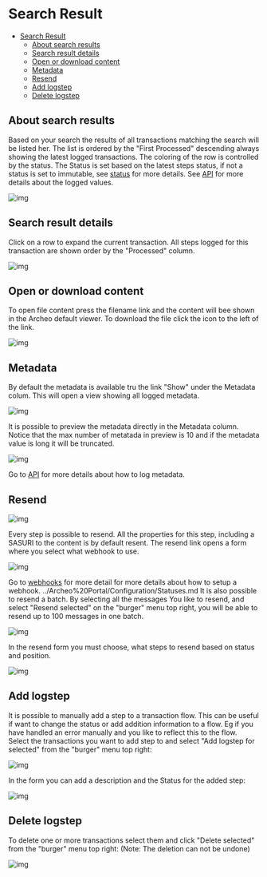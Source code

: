 
# Search Result

- [Search Result](#search-result)
  - [About search results](#about-search-results)
  - [Search result details](#search-result-details)
  - [Open or download content](#open-or-download-content)
  - [Metadata](#metadata)
  - [Resend](#resend)
  - [Add logstep](#add-logstep)
  - [Delete logstep](#delete-logstep)

## About search results

Based on your search the results of all transactions matching the search will be listed her. The list is ordered by the "First Processed" descending always showing the latest logged transactions. The coloring of the row is controlled by the status. The Status is set based on the latest steps status, if not a status is set to immutable, see [status](../Archeo%20Portal/Configuration/Statuses.md) for more details. See [API](../Archeo%20API/Archeo%20Logging%20API.md) for more details about the logged values.

![img](https://archeodocstorage.blob.core.windows.net/images/Search-Result-Main.png)

## Search result details

Click on a row to expand the current transaction. All steps logged for this transaction are shown order by the "Processed" column.

![img](https://archeodocstorage.blob.core.windows.net/images/Search-Result-Details.png)

## Open or download content

To open file content press the filename link and the content will bee shown in the Archeo default viewer. To download the file click the icon to the left of the link.

![img](https://archeodocstorage.blob.core.windows.net/images/Search-Result-Download.png)

## Metadata

By default the metadata is available tru the link "Show" under the Metadata colum. This will open a view showing all logged metadata. 

![img](https://archeodocstorage.blob.core.windows.net/images/Search-Result-Metadata.png)

It is possible to preview the metadata directly in the Metadata column. Notice that the max number of metatada in preview is 10 and if the metadata value is long it will be truncated.

![img](https://archeodocstorage.blob.core.windows.net/images/Search-Result-MetadataPreview.png)

Go to [API](../Archeo%20API/Archeo%20Logging%20API.md) for more details about  how to log metadata.

## Resend

![img](https://archeodocstorage.blob.core.windows.net/images/Search-Result-Resend.png)

Every step is possible to resend. All the properties for this step, including a SASURI to the content is by default resent. The resend link opens a form where you select what webhook to use.

![img](https://archeodocstorage.blob.core.windows.net/images/Search-Result-ResendForm.png)

Go to [webhooks](../Archeo%20Portal/Distibution%20Channels/Webhooks.md) for more detail for more details about how to setup a webhook.
../Archeo%20Portal/Configuration/Statuses.md
It is also possible to resend a batch. By selecting all the messages You like to resend, and select "Resend selected" on the "burger" menu top right, you will be able to resend up to 100 messages in one batch.

![img](https://archeodocstorage.blob.core.windows.net/images/Search-Result-ResendBatch.png)

In the resend form you must choose, what steps to resend based on status and position.

![img](https://archeodocstorage.blob.core.windows.net/images/Search-Result-ResendBatchForm.png)

## Add logstep
It is possible to manually add a step to a transaction flow. This can be useful if want to change the status or add addition information to a flow. Eg if you have handled an error manually and you like to reflect this to the flow. Select the transactions you want to add step to and select "Add logstep for selected" from the "burger" menu top right:

![img](https://archeodocstorage.blob.core.windows.net/images/Search-Result-AddStepMenu.png)

In the form you can add a description and the Status for the added step:

![img](https://archeodocstorage.blob.core.windows.net/images/Search-Result-AddStepForm.png)

## Delete logstep

To delete one or more transactions select them and click "Delete selected" from the "burger" menu top right:
(Note: The deletion can not be undone)

![img](https://archeodocstorage.blob.core.windows.net/images/Search-Result-DeleteMenu.png)
